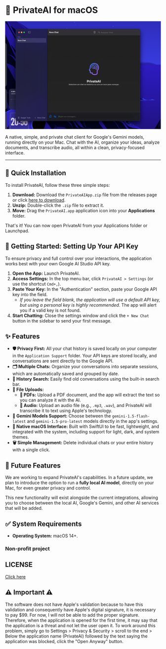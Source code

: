# 🧠 PrivateAI for macOS
![PrivateAI Interface](img.png)

A native, simple, and private chat client for Google's Gemini models, running directly on your Mac. Chat with the AI, organize your ideas, analyze documents, and transcribe audio, all within a clean, privacy-focused interface.

---

## 🚀 Quick Installation

To install PrivateAI, follow these three simple steps:

1.  **Download:** Download the `PrivateAIApp.zip` file from the releases page or click [here to download](https://github.com/PrivateAI-Team/PrivateAI/releases/download/privateai1-0-2/PrivateAIApp.zip).
2.  **Unzip:** Double-click the `.zip` file to extract it.
3.  **Move:** Drag the `PrivateAI.app` application icon into your **Applications** folder.

That's it! You can now open PrivateAI from your Applications folder or Launchpad.

## 🔑 Getting Started: Setting Up Your API Key

To ensure privacy and full control over your interactions, the application works best with your own Google AI Studio API key.

1.  **Open the App:** Launch PrivateAI.
2.  **Access Settings:** In the top menu bar, click `PrivateAI > Settings` (or use the shortcut `Cmd+,`).
3.  **Paste Your Key:** In the "Authentication" section, paste your Google API key into the field.
    * *If you leave the field blank, the application will use a default API key, but using a personal key is highly recommended*. The app will alert you if a valid key is not found.
4.  **Start Chatting:** Close the settings window and click the `+ New Chat` button in the sidebar to send your first message.

## ✨ Features

* **🛡️ Privacy First:** All your chat history is saved locally on your computer in the `Application Support` folder. Your API keys are stored locally, and conversations are sent directly to the Google API.
* **🗂️ Multiple Chats:** Organize your conversations into separate sessions, which are automatically saved and grouped by date.
* **🔎 History Search:** Easily find old conversations using the built-in search bar.
* **📎 File Uploads:**
    * **📄 PDFs:** Upload a PDF document, and the app will extract the text so you can analyze it with the AI.
    * **🎵 Audio:** Upload an audio file (e.g., `.mp3`, `.wav`), and PrivateAI will transcribe it to text using Apple's technology.
* **💎 Gemini Models Support:** Choose between the `gemini-1.5-flash-latest` and `gemini-1.5-pro-latest` models directly in the app's settings.
* **🎨 Native macOS Interface:** Built with SwiftUI to be fast, lightweight, and integrated with the system, including support for light, dark, and system themes.
* **🗑️ Simple Management:** Delete individual chats or your entire history with a single click.

## 🔭 Future Features

We are working to expand PrivateAI's capabilities. In a future update, we plan to introduce the option to run a **fully local AI model**, directly on your Mac, for even greater privacy and control.

This new functionality will exist alongside the current integrations, allowing you to choose between the local AI, Google's Gemini, and other AI services that will be added.

## ✅ System Requirements

* **Operating System:** macOS 14+.


### Non-profit project

## LICENSE
[Click here](LICENSE)

## ⚠️ Important ⚠️
The software does not have Apple's validation because to have this validation and consequently have Apple's digital signature, it is necessary to pay $99. For now, I will not be able to add the proper signature. Therefore, when the application is opened for the first time, it may say that the application is a threat and not let the user open it. To work around this problem, simply go to Settings > Privacy & Security > scroll to the end > Below the application name (PrivateAI) followed by the text saying the application was blocked, click the "Open Anyway" button.
